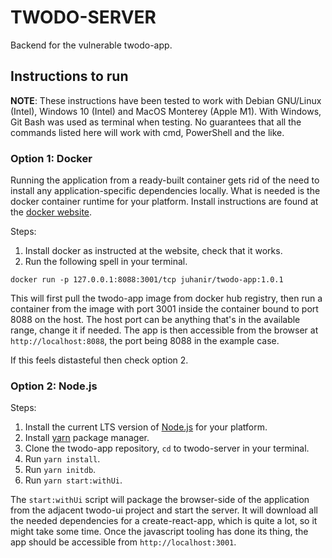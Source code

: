 # TWODO-SERVER

Backend for the vulnerable twodo-app.

## Instructions to run

**NOTE**: These instructions have been tested to work with Debian GNU/Linux (Intel), Windows 10 (Intel) and MacOS Monterey (Apple M1). With Windows, Git Bash was used as terminal when testing. No guarantees that all the commands listed here will work with cmd, PowerShell and the like.

### Option 1: Docker

Running the application from a ready-built container gets rid of the need to install any application-specific dependencies locally. What is needed is the docker container runtime for your platform. Install instructions are found at the [docker website](https://docs.docker.com/get-docker/).

Steps:
1) Install docker as instructed at the website, check that it works.
2) Run the following spell in your terminal.

`docker run -p 127.0.0.1:8088:3001/tcp juhanir/twodo-app:1.0.1`

This will first pull the twodo-app image from docker hub registry, then run a container from the image with port 3001 inside the container bound to port 8088 on the host. The host port can be anything that's in the available range, change it if needed. The app is then accessible from the browser at `http://localhost:8088`, the port being 8088 in the example case.

If this feels distasteful then check option 2.

### Option 2: Node.js

Steps:
1) Install the current LTS version of [Node.js](https://nodejs.org/en/) for your platform.
2) Install [yarn](https://classic.yarnpkg.com/en/) package manager.
3) Clone the twodo-app repository, `cd` to twodo-server in your terminal.
4) Run `yarn install`.
5) Run `yarn initdb`.
6) Run `yarn start:withUi`.

The `start:withUi` script will package the browser-side of the application from the adjacent twodo-ui project and start the server. It will download all the needed dependencies for a create-react-app, which is quite a lot, so it might take some time. Once the javascript tooling has done its thing, the app should be accessible from `http://localhost:3001`.
